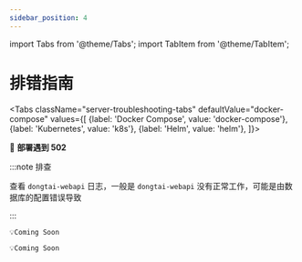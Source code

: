 ```yaml
---
sidebar_position: 4
---
```


import Tabs from '@theme/Tabs';
import TabItem from '@theme/TabItem';

# 排错指南

<Tabs
className="server-troubleshooting-tabs"
defaultValue="docker-compose"
values={[
{label: 'Docker Compose', value: 'docker-compose'},
{label: 'Kubernetes', value: 'k8s'},
{label: 'Helm', value: 'helm'},
]}>

<TabItem value="docker-compose">

🚩 **部署遇到 502**

:::note 排查

查看 `dongtai-webapi` 日志，一般是 `dongtai-webapi` 没有正常工作，可能是由数据库的配置错误导致

:::


</TabItem>
<TabItem value="k8s">

	💡Coming Soon

</TabItem>
<TabItem value="helm">

	💡Coming Soon

</TabItem>
</Tabs>